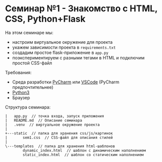 # Семинар №1 - Знакомство с HTML, CSS, Python+Flask

На этом семинаре мы:
- настроим виртуальное окружение для проекта
- укажем завиcимости проекта в `requirements.txt`
- создадим простое flask-приложение в `app.py`
- поэкспериментируем с разными тегами в HTML и подключим простой CSS-файл

Требования:
- Среда разработки [PyCharm](https://www.jetbrains.com/pycharm/download) или [VSCode](https://code.visualstudio.com/) (PyCharm предпочтительнее)
- [Python3](https://www.python.org/downloads/)
- Браузер

Структура семинара:
```
|   app.py  // точка входа, запуск приложения
|   README.md  // Описание семинара
|   .venv  // виртуальное окружение проекта  
| 
+---static  // папка для хранения css/js/картинок
|       sem1.css  // CSS-файл для описания стилей
|       
\---templates  // папка для хранения html-шаблонов
        dynamic_index.html  // шаблон с динамическим наполнением
        static_index.html  // шаблон со статическим наполнением
```
